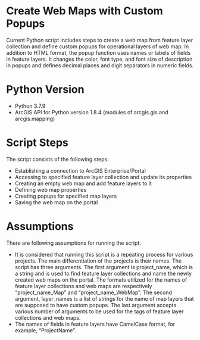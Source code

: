 # Create Web Maps with Custom Popups
Current Python script includes steps to create a web map from feature layer collection and define custom popups for operational layers of web map. In addition to HTML format, the popup function uses names or labels of fields in feature layers. It changes the color, font type, and font size of description in popups and defines decimal places and digit separators in numeric fields. 

# Python Version
- Python 3.7.9
- ArcGIS API for Python version 1.8.4 (modules of arcgis.gis and arcgis.mapping)

# Script Steps
The script consists of the following steps:
- Establishing a connection to ArcGIS Enterprise/Portal
- Accessing to specified feature layer collection and update its properties
- Creating an empty web map and add feature layers to it
- Defining web map properties
- Creating popups for specified map layers
- Saving the web map on the portal

# Assumptions
There are following assumptions for running the script. 
- It is considered that running this script is a repeating process for various projects. The main differentiation of the projects is their names. The script has three arguments. The first argument is project_name, which is a string and is used to find feature layer collections and name the newly created web maps on the portal. The formats utilized for the names of feature layer collections and web maps are respectively “project_name_Map” and “project_name_WebMap”. The second argument, layer_names is a list of strings for the name of map layers that are supposed to have custom popups. The last argument accepts various number of arguments to be used for the tags of feature layer collections and web maps. 
- The names of fields in feature layers have CamelCase format, for example, “ProjectName”. 
